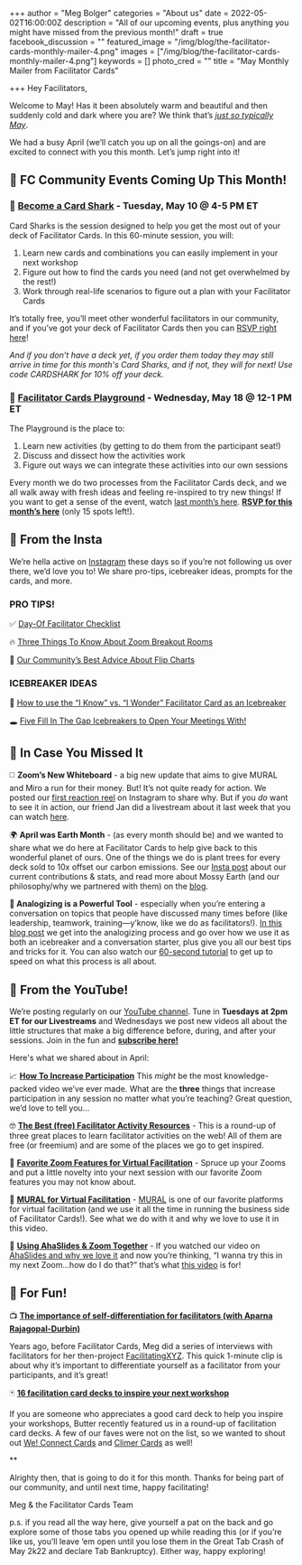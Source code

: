 +++
author = "Meg Bolger"
categories = "About us"
date = 2022-05-02T16:00:00Z
description = "All of our upcoming events, plus anything you might have missed from the previous month!"
draft = true
facebook_discussion = ""
featured_image = "/img/blog/the-facilitator-cards-monthly-mailer-4.png"
images = ["/img/blog/the-facilitator-cards-monthly-mailer-4.png"]
keywords = []
photo_cred = ""
title = "May Monthly Mailer from Facilitator Cards"

+++
Hey Facilitators,

Welcome to May! Has it been absolutely warm and beautiful and then suddenly cold and dark where you are? We think that’s [_just so typically May_](https://www.facilitator.cards//img/blog/screen-shot-2022-04-28-at-9-39-57-am.png).

We had a busy April (we’ll catch you up on all the goings-on) and are excited to connect with you this month. Let’s jump right into it!

## **📆 FC Community Events Coming Up This Month!**

### **🦈** [**Become a Card Shark**](https://lu.ma/cardsharks) **- Tuesday, May 10 @ 4-5 PM ET**

Card Sharks is the session designed to help you get the most out of your deck of Facilitator Cards. In this 60-minute session, you will:

1. Learn new cards and combinations you can easily implement in your next workshop
2. Figure out how to find the cards you need (and not get overwhelmed by the rest!)
3. Work through real-life scenarios to figure out a plan with your Facilitator Cards

It’s totally free, you’ll meet other wonderful facilitators in our community, and if you’ve got your deck of Facilitator Cards then you can [RSVP right here](https://lu.ma/cardsharks)!

_And if you don’t have a deck yet, if you order them today they may still arrive in time for this month's Card Sharks, and if not, they will for next! Use code CARDSHARK for 10% off your deck._

### **🤸** [**Facilitator Cards Playground**](https://lu.ma/playground) **- Wednesday, May 18 @ 12-1 PM ET**

The Playground is the place to:

1. Learn new activities (by getting to do them from the participant seat!)
2. Discuss and dissect how the activities work
3. Figure out ways we can integrate these activities into our own sessions

Every month we do two processes from the Facilitator Cards deck, and we all walk away with fresh ideas and feeling re-inspired to try new things! If you want to get a sense of the event, watch [last month’s here](https://youtu.be/XZwoXwZ9-1g). [**RSVP for this month’s here**](https://lu.ma/playground) (only 15 spots left!).

## **📸 From the Insta**

We’re hella active on [Instagram](https://www.instagram.com/facilitatorcards/) these days so if you’re not following us over there, we’d love you to! We share pro-tips, icebreaker ideas, prompts for the cards, and more.

### **PRO TIPS!**

✅ [Day-Of Facilitator Checklist](https://www.instagram.com/p/CcQtGI7Ly0k/)

🔥 [Three Things To Know About Zoom Breakout Rooms](https://www.instagram.com/p/Cb-V-gELfsO/)

📝 [Our Community’s Best Advice About Flip Charts](https://www.instagram.com/p/Cc0bHFrLDU0/)

### **ICEBREAKER IDEAS**

💭 [How to use the “I Know” vs. “I Wonder” Facilitator Card as an Icebreaker](https://www.instagram.com/p/Ccx87W9rdOq/)

🕳 [Five Fill In The Gap Icebreakers to Open Your Meetings With!](https://www.instagram.com/p/Ccf086orzw_/)

## **👀 In Case You Missed It**

◻️ **Zoom’s New Whiteboard** - a big new update that aims to give MURAL and Miro a run for their money. But! It’s not quite ready for action. We posted our [first reaction reel](https://www.instagram.com/p/CcyCeSsFi_t/) on Instagram to share why. But if you _do_ want to see it in action, our friend Jan did a livestream about it last week that you can watch [here](https://www.youtube.com/watch?v=NT7G1RHqVD0).

🌍 **April was Earth Month** - (as every month should be) and we wanted to share what we do here at Facilitator Cards to help give back to this wonderful planet of ours. One of the things we do is plant trees for every deck sold to 10x offset our carbon emissions. See our [Insta post](https://www.instagram.com/p/CcS4LgdrZ4k/) about our current contributions & stats, and read more about Mossy Earth (and our philosophy/why we partnered with them) on the [blog](https://www.facilitator.cards/blog/more-trees-happier-bees-offsetting-our-environmental-impact/).

**💪 Analogizing is a Powerful Tool** - especially when you’re entering a conversation on topics that people have discussed many times before (like leadership, teamwork, training—y’know, like we do as facilitators!). [In this blog post](https://www.facilitator.cards/blog/the-power-of-analogies/) we get into the analogizing process and go over how we use it as both an icebreaker and a conversation starter, plus give you all our best tips and tricks for it. You can also watch our [60-second tutorial](https://youtu.be/atWCIO_xGG8) to get up to speed on what this process is all about.

## **🔴 From the YouTube!**

We’re posting regularly on our [YouTube channel](https://www.youtube.com/facilitatorcards). Tune in **Tuesdays at 2pm ET for our Livestreams** and Wednesdays we post new videos all about the little structures that make a big difference before, during, and after your sessions. Join in the fun and [**subscribe here!**](https://www.youtube.com/channel/UCjPhE8TYepdE-t1b2j6AoOg)

Here's what we shared about in April:

📈 [**How To Increase Participation**](https://youtu.be/CRQl6llr1lY) This _might_ be the most knowledge-packed video we’ve ever made. What are the **three** things that increase participation in any session no matter what you’re teaching? Great question, we’d love to tell you...

🤓 [**The Best (free) Facilitator Activity Resources**](https://youtu.be/Jgj9Tbqmyio) - This is a round-up of three great places to learn facilitator activities on the web! All of them are free (or freemium) and are some of the places we go to get inspired.

👏 [**Favorite Zoom Features for Virtual Facilitation**](https://youtu.be/Sr-UU3Edr54) - Spruce up your Zooms and put a little novelty into your next session with our favorite Zoom features you may not know about.

🎨 [**MURAL for Virtual Facilitation**](https://youtu.be/VU8t2L-YDhk) - [MURAL](https://www.mural.co/) is one of our favorite platforms for virtual facilitation (and we use it all the time in running the business side of Facilitator Cards!). See what we do with it and why we love to use it in this video.

🤝 [**Using AhaSlides & Zoom Together**](https://youtu.be/ji0tlUGRFd) - If you watched our video on [AhaSlides and why we love it](https://youtu.be/8P1GUnBa0-M) and now you’re thinking, “I wanna try this in my next Zoom...how do I do that?” that’s what [this video](https://youtu.be/ji0tlUGRFd) is for!

## **🤩 For Fun!**

📺 [**The importance of self-differentiation for facilitators (with Aparna Rajagopal-Durbin)**](https://www.youtube.com/watch?v=Rl9nqqTPFWc)

Years ago, before Facilitator Cards, Meg did a series of interviews with facilitators for her then-project [FacilitatingXYZ](http://facilitating.xyz/). This quick 1-minute clip is about why it’s important to differentiate yourself as a facilitator from your participants, and it’s great!

🃏 [**16 facilitation card decks to inspire your next workshop**](https://www.butter.us/blog/facilitation-card-decks)

If you are someone who appreciates a good card deck to help you inspire your workshops, Butter recently featured us in a round-up of facilitation card decks. A few of our faves were not on the list, so we wanted to shout out [We! Connect Cards](https://weand.me/product/we-connect-cards/) and [Climer Cards](https://climercards.com/) as well!

\**

Alrighty then, that is going to do it for this month. Thanks for being part of our community, and until next time, happy facilitating!

Meg & the Facilitator Cards Team

p.s. if you read all the way here, give yourself a pat on the back and go explore some of those tabs you opened up while reading this (or if you’re like us, you’ll leave ‘em open until you lose them in the Great Tab Crash of May 2k22 and declare Tab Bankruptcy). Either way, happy exploring!